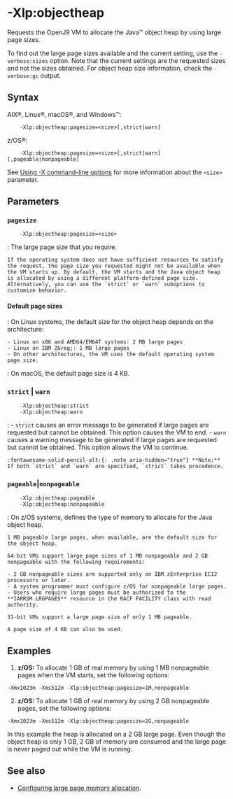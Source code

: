<!--
* Copyright (c) 2017, 2021 IBM Corp. and others
*
* This program and the accompanying materials are made
* available under the terms of the Eclipse Public License 2.0
* which accompanies this distribution and is available at
* https://www.eclipse.org/legal/epl-2.0/ or the Apache
* License, Version 2.0 which accompanies this distribution and
* is available at https://www.apache.org/licenses/LICENSE-2.0.
*
* This Source Code may also be made available under the
* following Secondary Licenses when the conditions for such
* availability set forth in the Eclipse Public License, v. 2.0
* are satisfied: GNU General Public License, version 2 with
* the GNU Classpath Exception [1] and GNU General Public
* License, version 2 with the OpenJDK Assembly Exception [2].
*
* [1] https://www.gnu.org/software/classpath/license.html
* [2] http://openjdk.java.net/legal/assembly-exception.html
*
* SPDX-License-Identifier: EPL-2.0 OR Apache-2.0 OR GPL-2.0 WITH
* Classpath-exception-2.0 OR LicenseRef-GPL-2.0 WITH Assembly-exception
-->

# -Xlp:objectheap


Requests the OpenJ9 VM to allocate the Java&trade; object heap by using large page sizes.

To find out the large page sizes available and the current setting, use the `-verbose:sizes` option. Note that the current settings are the requested sizes and not the sizes obtained. For object heap size information, check the `-verbose:gc` output.

## Syntax

AIX&reg;, Linux&reg;, macOS&reg;, and Windows&trade;:

        -Xlp:objectheap:pagesize=<size>[,strict|warn]

z/OS&reg;:

        -Xlp:objectheap:pagesize=<size>[,strict|warn][,pageable|nonpageable]

See [Using -X command-line options](x_jvm_commands.md) for more information about the `<size>` parameter.

## Parameters

### `pagesize`

        -Xlp:objectheap:pagesize=<size>

: The large page size that you require.

    If the operating system does not have sufficient resources to satisfy the request, the page size you requested might not be available when the VM starts up. By default, the VM starts and the Java object heap is allocated by using a different platform-defined page size. Alternatively, you can use the `strict` or `warn` suboptions to customize behavior.

#### Default page sizes

: On Linux systems, the default size for the object heap depends on the architecture:

    - Linux on x86 and AMD64/EM64T systems: 2 MB large pages
    - Linux on IBM Z&reg;: 1 MB large pages
    - On other architectures, the VM uses the default operating system page size.

: On macOS, the default page size is 4 KB.

### `strict` | `warn`

        -Xlp:objectheap:strict
        -Xlp:objectheap:warn

:    -   `strict` causes an error message to be generated if large pages are requested but cannot be obtained. This option causes the VM to end.
    -   `warn` causes a warning message to be generated if large pages are requested but cannot be obtained. This option allows the VM to continue.

    :fontawesome-solid-pencil-alt:{: .note aria-hidden="true"} **Note:** If both `strict` and `warn` are specified, `strict` takes precedence.

### `pageable`|`nonpageable`

        -Xlp:objectheap:pageable
        -Xlp:objectheap:nonpageable

: On z/OS systems, defines the type of memory to allocate for the Java object heap.

    1 MB pageable large pages, when available, are the default size for the object heap.  

    64-bit VMs support large page sizes of 1 MB nonpageable and 2 GB nonpageable with the following requirements:

    - 2 GB nonpageable sizes are supported only on IBM zEnterprise EC12 processors or later.
    - A system programmer must configure z/OS for nonpageable large pages.
    - Users who require large pages must be authorized to the **IARRSM.LRGPAGES** resource in the RACF FACILITY class with read authority.

    31-bit VMs support a large page size of only 1 MB pageable.

    A page size of 4 KB can also be used.

## Examples

1. **z/OS:** To allocate 1 GB of real memory by using 1 MB nonpageable pages when the VM starts, set the following options:

```
-Xmx1023m -Xms512m -Xlp:objectheap:pagesize=1M,nonpageable
```

2. **z/OS:** To allocate 1 GB of real memory by using 2 GB nonpageable pages, set the following options:

```
-Xmx1023m -Xms512m -Xlp:objectheap:pagesize=2G,nonpageable
```

In this example the heap is allocated on a 2 GB large page. Even though the object heap is only 1 GB, 2 GB of memory are consumed and the large page is never paged out while the VM is running.

## See also

- [Configuring large page memory allocation](configuring.md#configuring-large-page-memory-allocation).



<!-- ==== END OF TOPIC ==== xlpobjectheap.md ==== -->
